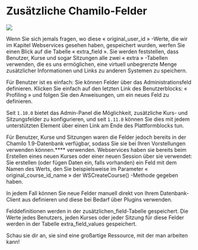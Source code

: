 # Zusätzliche Chamilo-Felder

![](../.gitbook/assets/images29%20%288%29.png)

Wenn Sie sich jemals fragen, wo diese « original\_user\_id » -Werte, die wir im Kapitel Webservices gesehen haben, gespeichert wurden, werfen Sie einen Blick auf die Tabelle « extra\_field ». Sie werden feststellen, dass Benutzer, Kurse und sogar Sitzungen alle zwei « extra » -Tabellen verwenden, die es uns ermöglichen, eine virtuell unbegrenzte Menge zusätzlicher Informationen und Links zu anderen Systemen zu speichern.

Für Benutzer ist es einfach: Sie können Felder über das Administrationsfeld definieren. Klicken Sie einfach auf den letzten Link des Benutzerblocks: « Profiling » und folgen Sie den Anweisungen, um ein neues Feld zu definieren.

Seit `1.10.0` bietet das Admin-Panel die Möglichkeit, zusätzliche Kurs- und Sitzungsfelder zu konfigurieren, und seit `1.11.0` können Sie dies mit jedem unterstützten Element über einen Link am Ende des Plattformblocks tun.

Für Benutzer, Kurse und Sitzungen waren die Felder jedoch bereits in der Chamilo 1.9-Datenbank verfügbar, sodass Sie sie bei Ihren Vorstellungen verwenden können.**** verwenden. Webservices haben sie bereits beim Erstellen eines neuen Kurses oder einer neuen Session über sie verwendet: Sie erstellen \(oder fügen Daten ein, falls vorhanden\) ein Feld mit dem Namen des Werts, den Sie beispielsweise im Parameter « original\_course\_id\_name » der WSCreateCourse\(\) -Methode gegeben haben.

In jedem Fall können Sie neue Felder manuell direkt von Ihrem Datenbank-Client aus definieren und diese bei Bedarf über Plugins verwenden.

Felddefinitionen werden in der zusätzlichen\_field-Tabelle gespeichert. Die Werte jedes Benutzers, jeden Kurses oder jeder Sitzung für diese Felder werden in der Tabelle extra\_field\_values gespeichert.

Schau sie dir an, sie sind eine großartige Ressource, mit der man arbeiten kann!